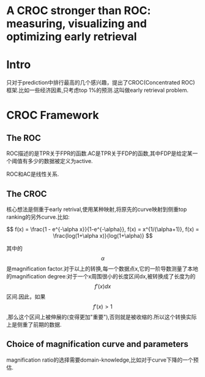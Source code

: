 # A CROC stronger than ROC: measuring, visualizing and optimizing early retrieval

# Intro

只对于prediction中排行最高的几个感兴趣，提出了CROC(Concentrated ROC)框架.比如一些经济因素,只考虑top 1%的预测.这叫做early retrieval problem.

# CROC Framework

## The ROC

ROC描述的是TPR关于FPR的函数.AC是TPR关于FDP的函数,其中FDP是给定某一个阈值有多少的数据被定义为active.

ROC和AC是线性关系.

## The CROC

核心想法是侧重于early retrival,使用某种映射,将原先的curve映射到侧重top ranking的另外curve.比如:

$$
f(x) = \frac{1 - e^{-\alpha x}}{1-e^{-\alpha}}, f(x) = x^{1/(\alpha+1)}, f(x) = \frac{log(1+\alpha x)}{log(1+\alpha)}
$$

其中的$$\alpha$$是magnification factor.对于以上的转换,每一个数据点x,它的一阶导数测量了本地的magnification degree:对于一个x周围很小的长度区间dx,被转换成了长度为的$$f'(x)dx$$区间.因此，如果$$f'(x)>1$$,那么这个区间上被伸展的(变得更加"重要"),否则就是被收缩的.所以这个转换实际上是侧重了前期的数据.

## Choice of magnification curve and parameters

magnification ratio的选择需要domain-knowledge,比如对于curve下降的一个预估.